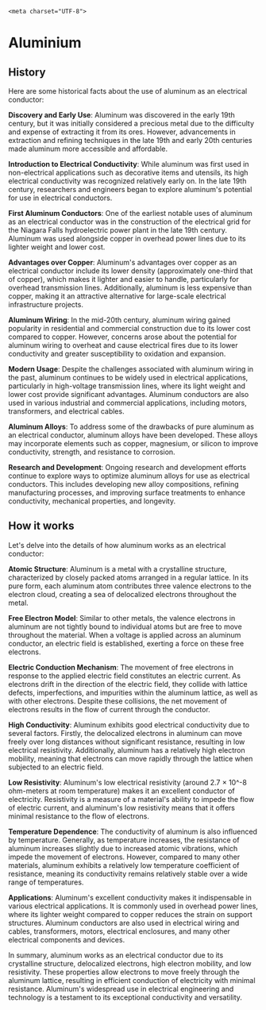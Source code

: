     <meta charset="UTF-8">


# Aluminium

## History

Here are some historical facts about the use of aluminum as an electrical conductor:

**Discovery and Early Use**: Aluminum was discovered in the early 19th century, but it was initially considered a precious metal due to the difficulty and expense of extracting it from its ores. However, advancements in extraction and refining techniques in the late 19th and early 20th centuries made aluminum more accessible and affordable.

**Introduction to Electrical Conductivity**: While aluminum was first used in non-electrical applications such as decorative items and utensils, its high electrical conductivity was recognized relatively early on. In the late 19th century, researchers and engineers began to explore aluminum's potential for use in electrical conductors.

**First Aluminum Conductors**: One of the earliest notable uses of aluminum as an electrical conductor was in the construction of the electrical grid for the Niagara Falls hydroelectric power plant in the late 19th century. Aluminum was used alongside copper in overhead power lines due to its lighter weight and lower cost.

**Advantages over Copper**: Aluminum's advantages over copper as an electrical conductor include its lower density (approximately one-third that of copper), which makes it lighter and easier to handle, particularly for overhead transmission lines. Additionally, aluminum is less expensive than copper, making it an attractive alternative for large-scale electrical infrastructure projects.

**Aluminum Wiring**: In the mid-20th century, aluminum wiring gained popularity in residential and commercial construction due to its lower cost compared to copper. However, concerns arose about the potential for aluminum wiring to overheat and cause electrical fires due to its lower conductivity and greater susceptibility to oxidation and expansion.

**Modern Usage**: Despite the challenges associated with aluminum wiring in the past, aluminum continues to be widely used in electrical applications, particularly in high-voltage transmission lines, where its light weight and lower cost provide significant advantages. Aluminum conductors are also used in various industrial and commercial applications, including motors, transformers, and electrical cables.

**Aluminum Alloys**: To address some of the drawbacks of pure aluminum as an electrical conductor, aluminum alloys have been developed. These alloys may incorporate elements such as copper, magnesium, or silicon to improve conductivity, strength, and resistance to corrosion.

**Research and Development**: Ongoing research and development efforts continue to explore ways to optimize aluminum alloys for use as electrical conductors. This includes developing new alloy compositions, refining manufacturing processes, and improving surface treatments to enhance conductivity, mechanical properties, and longevity.

## How it works

Let's delve into the details of how aluminum works as an electrical conductor:

**Atomic Structure**: Aluminum is a metal with a crystalline structure, characterized by closely packed atoms arranged in a regular lattice. In its pure form, each aluminum atom contributes three valence electrons to the electron cloud, creating a sea of delocalized electrons throughout the metal.

**Free Electron Model**: Similar to other metals, the valence electrons in aluminum are not tightly bound to individual atoms but are free to move throughout the material. When a voltage is applied across an aluminum conductor, an electric field is established, exerting a force on these free electrons.

**Electric Conduction Mechanism**: The movement of free electrons in response to the applied electric field constitutes an electric current. As electrons drift in the direction of the electric field, they collide with lattice defects, imperfections, and impurities within the aluminum lattice, as well as with other electrons. Despite these collisions, the net movement of electrons results in the flow of current through the conductor.

**High Conductivity**: Aluminum exhibits good electrical conductivity due to several factors. Firstly, the delocalized electrons in aluminum can move freely over long distances without significant resistance, resulting in low electrical resistivity. Additionally, aluminum has a relatively high electron mobility, meaning that electrons can move rapidly through the lattice when subjected to an electric field.

**Low Resistivity**: Aluminum's low electrical resistivity (around 2.7 × 10^-8 ohm-meters at room temperature) makes it an excellent conductor of electricity. Resistivity is a measure of a material's ability to impede the flow of electric current, and aluminum's low resistivity means that it offers minimal resistance to the flow of electrons.

**Temperature Dependence**: The conductivity of aluminum is also influenced by temperature. Generally, as temperature increases, the resistance of aluminum increases slightly due to increased atomic vibrations, which impede the movement of electrons. However, compared to many other materials, aluminum exhibits a relatively low temperature coefficient of resistance, meaning its conductivity remains relatively stable over a wide range of temperatures.

**Applications**: Aluminum's excellent conductivity makes it indispensable in various electrical applications. It is commonly used in overhead power lines, where its lighter weight compared to copper reduces the strain on support structures. Aluminum conductors are also used in electrical wiring and cables, transformers, motors, electrical enclosures, and many other electrical components and devices.

In summary, aluminum works as an electrical conductor due to its crystalline structure, delocalized electrons, high electron mobility, and low resistivity. These properties allow electrons to move freely through the aluminum lattice, resulting in efficient conduction of electricity with minimal resistance. Aluminum's widespread use in electrical engineering and technology is a testament to its exceptional conductivity and versatility.